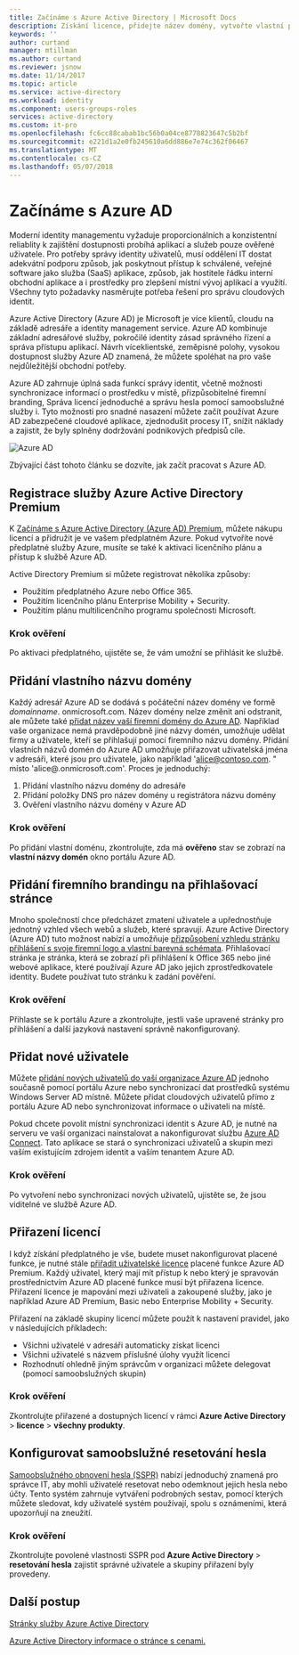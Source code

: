 ```yaml
---
title: Začínáme s Azure Active Directory | Microsoft Docs
description: Získání licence, přidejte název domény, vytvořte vlastní přihlašovací stránku a přidejte hesla pomocí samoobslužné služby resetovat v adresáři Azure Active Directory
keywords: ''
author: curtand
manager: mtillman
ms.author: curtand
ms.reviewer: jsnow
ms.date: 11/14/2017
ms.topic: article
ms.service: active-directory
ms.workload: identity
ms.component: users-groups-roles
services: active-directory
ms.custom: it-pro
ms.openlocfilehash: fc6cc88cabab1bc56b0a04ce8778823647c5b2bf
ms.sourcegitcommit: e221d1a2e0fb245610a6dd886e7e74c362f06467
ms.translationtype: MT
ms.contentlocale: cs-CZ
ms.lasthandoff: 05/07/2018
---
```

# <a name="get-started-with-azure-ad"></a>Začínáme s Azure AD
Moderní identity managementu vyžaduje proporcionálních a konzistentní reliablity k zajištění dostupnosti probíhá aplikací a služeb pouze ověřené uživatele. Pro potřeby správy identity uživatelů, musí oddělení IT dostat adekvátní podporu způsob, jak poskytnout přístup k schválené, veřejné software jako služba (SaaS) aplikace, způsob, jak hostitele řádku interní obchodní aplikace a i prostředky pro zlepšení místní vývoj aplikací a využití. Všechny tyto požadavky nasměrujte potřeba řešení pro správu cloudových identit.      

Azure Active Directory (Azure AD) je Microsoft je více klientů, cloudu na základě adresáře a identity management service. Azure AD kombinuje základní adresářové služby, pokročilé identity zásad správného řízení a správa přístupu aplikací. Návrh víceklientské, zeměpisné polohy, vysokou dostupnost služby Azure AD znamená, že můžete spoléhat na pro vaše nejdůležitější obchodní potřeby.

Azure AD zahrnuje úplná sada funkcí správy identit, včetně možnosti synchronizace informací o prostředku v místě, přizpůsobitelné firemní branding, Správa licencí jednoduché a správu hesla pomocí samoobslužné služby i. Tyto možnosti pro snadné nasazení můžete začít používat Azure AD zabezpečené cloudové aplikace, zjednodušit procesy IT, snížit náklady a zajistit, že byly splněny dodržování podnikových předpisů cíle.

![Azure AD ](./media/get-started-azure-ad/Azure_Active_Directory.png)

Zbývající část tohoto článku se dozvíte, jak začít pracovat s Azure AD. 

## <a name="sign-up-for-azure-active-directory-premium"></a>Registrace služby Azure Active Directory Premium
K [Začínáme s Azure Active Directory (Azure AD) Premium](active-directory-get-started-premium.md), můžete nákupu licencí a přidružit je ve vašem předplatném Azure. Pokud vytvoříte nové předplatné služby Azure, musíte se také k aktivaci licenčního plánu a přístup k službě Azure AD. 

Active Directory Premium si můžete registrovat několika způsoby: 

- Použitím předplatného Azure nebo Office 365.
- Použitím licenčního plánu Enterprise Mobility + Security.
- Použitím plánu multilicenčního programu společnosti Microsoft.

### <a name="verification-step"></a>Krok ověření
Po aktivaci předplatného, ujistěte se, že vám umožní se přihlásit ke službě.

## <a name="add-a-custom-domain-name"></a>Přidání vlastního názvu domény
Každý adresář Azure AD se dodává s počáteční název domény ve formě *domainname*. onmicrosoft.com. Název domény nelze změnit ani odstranit, ale můžete také [přidat název vaší firemní domény do Azure AD](add-custom-domain.md). Například vaše organizace nemá pravděpodobně jiné názvy domén, umožňuje udělat firmy a uživatele, kteří se přihlašují pomocí firemního názvu domény. Přidání vlastních názvů domén do Azure AD umožňuje přiřazovat uživatelská jména v adresáři, které jsou pro uživatele, jako například 'alice@contoso.com. " místo 'alice@.onmicrosoft.com'. Proces je jednoduchý:

1. Přidání vlastního názvu domény do adresáře
2. Přidání položky DNS pro název domény u registrátora názvu domény
3. Ověření vlastního názvu domény v Azure AD

### <a name="verification-step"></a>Krok ověření
Po přidání vlastní doménu, zkontrolujte, zda má **ověřeno** stav se zobrazí na **vlastní názvy domén** okno portálu Azure AD.

## <a name="add-company-branding-to-your-sign-in-page"></a>Přidání firemního brandingu na přihlašovací stránce 
Mnoho společností chce předcházet zmatení uživatele a upřednostňuje jednotný vzhled všech webů a služeb, které spravují. Azure Active Directory (Azure AD) tuto možnost nabízí a umožňuje [přizpůsobení vzhledu stránku přihlášení s svoje firemní logo a vlastní barevná schémata](customize-branding.md). Přihlašovací stránka je stránka, která se zobrazí při přihlášení k Office 365 nebo jiné webové aplikace, které používají Azure AD jako jejich zprostředkovatele identity. Budete používat tuto stránku k zadání pověření.

### <a name="verification-step"></a>Krok ověření
Přihlaste se k portálu Azure a zkontrolujte, jestli vaše upravené stránky pro přihlášení a další jazyková nastavení správně nakonfigurovaný. 

## <a name="add-new-users"></a>Přidat nové uživatele
Můžete [přidání nových uživatelů do vaší organizace Azure AD](add-users-azure-active-directory.md) jednoho současně pomocí portálu Azure nebo synchronizací dat prostředků systému Windows Server AD místně. Můžete přidat cloudových uživatelů přímo z portálu Azure AD nebo synchronizovat informace o uživateli na místě.

Pokud chcete povolit místní synchronizaci identit s Azure AD, je nutné na serveru ve vaší organizaci nainstalovat a nakonfigurovat službu [Azure AD Connect](https://docs.microsoft.com/azure/active-directory/connect/active-directory-aadconnect). Tato aplikace se stará o synchronizaci uživatelů a skupin mezi vaším existujícím zdrojem identit a vaším tenantem Azure AD.

### <a name="verification-step"></a>Krok ověření
Po vytvoření nebo synchronizaci nových uživatelů, ujistěte se, že jsou viditelné ve službě Azure AD.

## <a name="assign-licenses"></a>Přiřazení licencí
I když získání předplatného je vše, budete muset nakonfigurovat placené funkce, je nutné stále [přiřadit uživatelské licence](license-users-groups.md) placené funkce Azure AD Premium. Každý uživatel, který mají mít přístup k nebo který je spravován prostřednictvím Azure AD placené funkce musí být přiřazena licence. Přiřazení licence je mapování mezi uživateli a zakoupené služby, jako je například Azure AD Premium, Basic nebo Enterprise Mobility + Security.

Přiřazení na základě skupiny licencí můžete použít k nastavení pravidel, jako v následujících příkladech:

- Všichni uživatelé v adresáři automaticky získat licenci
- Všichni uživatelé s názvem příslušné úlohy využít licenci
- Rozhodnutí ohledně jiným správcům v organizaci můžete delegovat (pomocí samoobslužných skupin)

### <a name="verification-step"></a>Krok ověření
Zkontrolujte přiřazené a dostupných licencí v rámci **Azure Active Directory** > **licence** > **všechny produkty**.

## <a name="configure-self-service-password-reset"></a>Konfigurovat samoobslužné resetování hesla
[Samoobslužného obnovení hesla (SSPR)](authentication/quickstart-sspr.md) nabízí jednoduchý znamená pro správce IT, aby mohli uživatelé resetovat nebo odemknout jejich hesla nebo účty. Tento systém zahrnuje vytváření podrobných sestav, pomocí kterých můžete sledovat, kdy uživatelé systém používají, spolu s oznámeními, která upozorňují na zneužití.

### <a name="verification-step"></a>Krok ověření
Zkontrolujte povolené vlastnosti SSPR pod **Azure Active Directory** > **resetování hesla** zajistit správné uživatele a skupiny přiřazení byly provedeny. 


## <a name="next-steps"></a>Další postup
[Stránky služby Azure Active Directory](https://azure.microsoft.com/services/active-directory/)

[Azure Active Directory informace o stránce s cenami.](https://azure.microsoft.com/pricing/details/active-directory/)